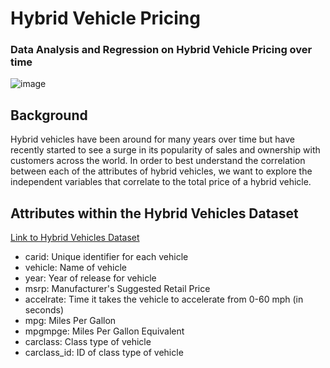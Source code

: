 # Hybrid Vehicle Pricing 

### Data Analysis and Regression on Hybrid Vehicle Pricing over time 

![image](https://user-images.githubusercontent.com/123096758/230461837-a66221cf-a4ec-435a-b8c6-fbfe98cece2b.png)

## Background 

Hybrid vehicles have been around for many years over time but have recently started to see a surge in its popularity of sales and ownership with customers across the world. In order to best understand the correlation between each of the attributes of hybrid vehicles, we want to explore the independent variables that correlate to the total price of a hybrid vehicle. 

## Attributes within the Hybrid Vehicles Dataset 

[Link to Hybrid Vehicles Dataset](https://github.com/junjameshan/hybrid-vehicles/blob/main/data/hybrid_vehicle_price_data.csv)

* carid: Unique identifier for each vehicle 
* vehicle: Name of vehicle 
* year: Year of release for vehicle
* msrp: Manufacturer's Suggested Retail Price 
* accelrate: Time it takes the vehicle to accelerate from 0-60 mph (in seconds) 
* mpg: Miles Per Gallon
* mpgmpge: Miles Per Gallon Equivalent 
* carclass: Class type of vehicle 
* carclass_id: ID of class type of vehicle 

